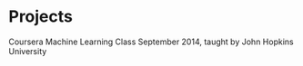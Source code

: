 Projects
========

Coursera Machine Learning Class September 2014, taught by John Hopkins University
